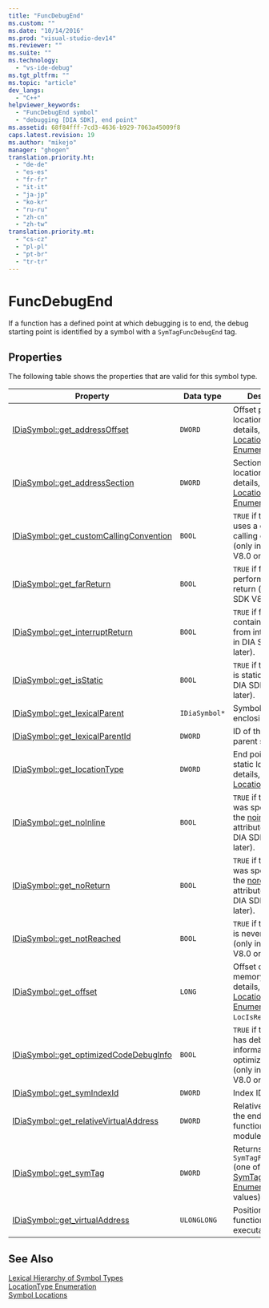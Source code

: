 ```yaml
---
title: "FuncDebugEnd"
ms.custom: ""
ms.date: "10/14/2016"
ms.prod: "visual-studio-dev14"
ms.reviewer: ""
ms.suite: ""
ms.technology: 
  - "vs-ide-debug"
ms.tgt_pltfrm: ""
ms.topic: "article"
dev_langs: 
  - "C++"
helpviewer_keywords: 
  - "FuncDebugEnd symbol"
  - "debugging [DIA SDK], end point"
ms.assetid: 68f84fff-7cd3-4636-b929-7063a45009f8
caps.latest.revision: 19
ms.author: "mikejo"
manager: "ghogen"
translation.priority.ht: 
  - "de-de"
  - "es-es"
  - "fr-fr"
  - "it-it"
  - "ja-jp"
  - "ko-kr"
  - "ru-ru"
  - "zh-cn"
  - "zh-tw"
translation.priority.mt: 
  - "cs-cz"
  - "pl-pl"
  - "pt-br"
  - "tr-tr"
---
```

# FuncDebugEnd
If a function has a defined point at which debugging is to end, the debug starting point is identified by a symbol with a `SymTagFuncDebugEnd` tag.  
  
## Properties  
 The following table shows the properties that are valid for this symbol type.  
  
|Property|Data type|Description|  
|--------------|---------------|-----------------|  
|[IDiaSymbol::get_addressOffset](../debugger/idiasymbol--get_addressoffset.md)|`DWORD`|Offset part of location; for details, see the [LocationType Enumeration](../debugger/locationtype.md).|  
|[IDiaSymbol::get_addressSection](../debugger/idiasymbol--get_addresssection.md)|`DWORD`|Section part of location; for details, see the [LocationType Enumeration](../debugger/locationtype.md).|  
|[IDiaSymbol::get_customCallingConvention](../debugger/idiasymbol--get_customcallingconvention.md)|`BOOL`|`TRUE` if the function uses a custom calling convention (only in DIA SDK V8.0 or later).|  
|[IDiaSymbol::get_farReturn](../debugger/idiasymbol--get_farreturn.md)|`BOOL`|`TRUE` if function performs a far return (only in DIA SDK V8.0 or later).|  
|[IDiaSymbol::get_interruptReturn](../debugger/idiasymbol--get_interruptreturn.md)|`BOOL`|`TRUE` if function contains a return from interrupt (only in DIA SDK V8.0 or later).|  
|[IDiaSymbol::get_isStatic](../debugger/idiasymbol--get_isstatic.md)|`BOOL`|`TRUE` if the function is static (only in DIA SDK V8.0 or later).|  
|[IDiaSymbol::get_lexicalParent](../debugger/idiasymbol--get_lexicalparent.md)|`IDiaSymbol*`|Symbol for the enclosing function.|  
|[IDiaSymbol::get_lexicalParentId](../debugger/idiasymbol--get_lexicalparentid.md)|`DWORD`|ID of the lexical parent symbol.|  
|[IDiaSymbol::get_locationType](../debugger/idiasymbol--get_locationtype.md)|`DWORD`|End points have static location; for details, see [Symbol Locations](../debugger/symbol-locations.md).|  
|[IDiaSymbol::get_noInline](../debugger/idiasymbol--get_noinline.md)|`BOOL`|`TRUE` if the function was specified with the [noinline](../Topic/noinline.md) attribute (only in DIA SDK V8.0 or later).|  
|[IDiaSymbol::get_noReturn](../debugger/idiasymbol--get_noreturn.md)|`BOOL`|`TRUE` if the function was specified with the [noreturn](../Topic/noreturn.md) attribute (only in DIA SDK V8.0 or later).|  
|[IDiaSymbol::get_notReached](../debugger/idiasymbol--get_notreached.md)|`BOOL`|`TRUE` if the function is never called (only in DIA SDK V8.0 or later).|  
|[IDiaSymbol::get_offset](../debugger/idiasymbol--get_offset.md)|`LONG`|Offset of symbol in memory; for details, see the [LocationType Enumeration](../debugger/locationtype.md), `LocIsRegRel`.|  
|[IDiaSymbol::get_optimizedCodeDebugInfo](../debugger/idiasymbol--get_optimizedcodedebuginfo.md)|`BOOL`|`TRUE` if the function has debug information for optimized code (only in DIA SDK V8.0 or later).|  
|[IDiaSymbol::get_symIndexId](../debugger/idiasymbol--get_symindexid.md)|`DWORD`|Index ID of symbol.|  
|[IDiaSymbol::get_relativeVirtualAddress](../debugger/idiasymbol--get_relativevirtualaddress.md)|`DWORD`|Relative position of the end of this function within its module.|  
|[IDiaSymbol::get_symTag](../debugger/idiasymbol--get_symtag.md)|`DWORD`|Returns `SymTagFuncDebugEnd` (one of the [SymTagEnum Enumeration](../debugger/symtagenum.md) values).|  
|[IDiaSymbol::get_virtualAddress](../debugger/idiasymbol--get_virtualaddress.md)|`ULONGLONG`|Position of this function within the executable image.|  
  
## See Also  
 [Lexical Hierarchy of Symbol Types](../debugger/lexical-hierarchy-of-symbol-types.md)   
 [LocationType Enumeration](../debugger/locationtype.md)   
 [Symbol Locations](../debugger/symbol-locations.md)